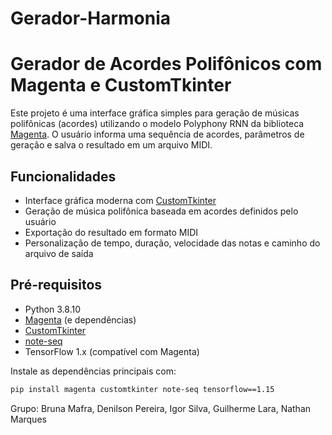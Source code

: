 # Gerador-Harmonia

# Gerador de Acordes Polifônicos com Magenta e CustomTkinter

Este projeto é uma interface gráfica simples para geração de músicas polifônicas (acordes) utilizando o modelo Polyphony RNN da biblioteca [Magenta](https://magenta.tensorflow.org/). O usuário informa uma sequência de acordes, parâmetros de geração e salva o resultado em um arquivo MIDI.

## Funcionalidades
- Interface gráfica moderna com [CustomTkinter](https://github.com/TomSchimansky/CustomTkinter)
- Geração de música polifônica baseada em acordes definidos pelo usuário
- Exportação do resultado em formato MIDI
- Personalização de tempo, duração, velocidade das notas e caminho do arquivo de saída

## Pré-requisitos
- Python 3.8.10
- [Magenta](https://github.com/magenta/magenta) (e dependências)
- [CustomTkinter](https://github.com/TomSchimansky/CustomTkinter)
- [note-seq](https://github.com/magenta/note-seq)
- TensorFlow 1.x (compatível com Magenta)

Instale as dependências principais com:

```bash
pip install magenta customtkinter note-seq tensorflow==1.15
```

Grupo: Bruna Mafra, Denilson Pereira, Igor Silva, Guilherme Lara, Nathan Marques
